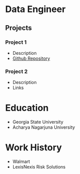 # Data Engineer

## Projects
### Project 1
- Description
- [Github Repository](https://github.com/dpom93/RShiny_for_athlete_monitoring)

### Project 2
- Description
- Links

# Education
- Georgia State University
- Acharya Nagarjuna University

# Work History
- Walmart
- LexisNexis Risk Solutions
